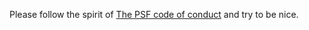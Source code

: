 Please follow the spirit of [The PSF code of conduct](https://www.python.org/psf/conduct/) and try to be nice.
